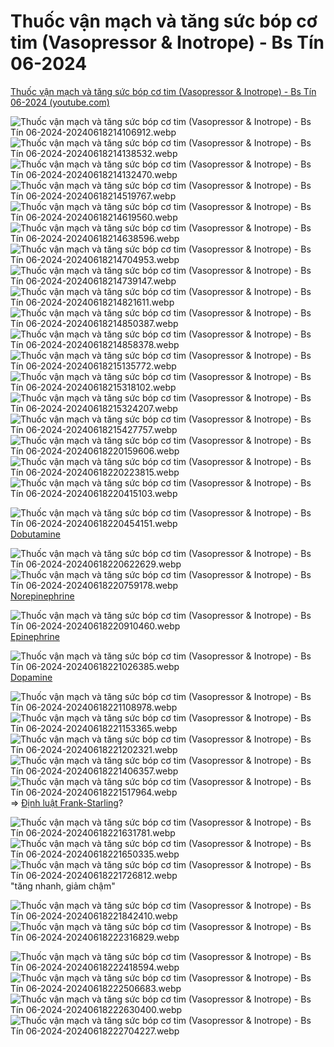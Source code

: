 # Thuốc vận mạch và tăng sức bóp cơ tim (Vasopressor & Inotrope) - Bs Tín 06-2024
[Thuốc vận mạch và tăng sức bóp cơ tim (Vasopressor & Inotrope) - Bs Tín 06-2024 (youtube.com)](https://www.youtube.com/watch?v=w83-rmC9NZ4&t=13s)

![Thuốc vận mạch và tăng sức bóp cơ tim (Vasopressor & Inotrope) - Bs Tín 06-2024-20240618214106912.webp](./200%20FILES/201%20Image/Thu%E1%BB%91c%20v%E1%BA%ADn%20m%E1%BA%A1ch%20v%C3%A0%20t%C4%83ng%20s%E1%BB%A9c%20b%C3%B3p%20c%C6%A1%20tim%20(Vasopressor%20&%20Inotrope)%20-%20Bs%20T%C3%ADn%2006-2024-20240618214106912.webp)
![Thuốc vận mạch và tăng sức bóp cơ tim (Vasopressor & Inotrope) - Bs Tín 06-2024-20240618214138532.webp](./200%20FILES/201%20Image/Thu%E1%BB%91c%20v%E1%BA%ADn%20m%E1%BA%A1ch%20v%C3%A0%20t%C4%83ng%20s%E1%BB%A9c%20b%C3%B3p%20c%C6%A1%20tim%20(Vasopressor%20&%20Inotrope)%20-%20Bs%20T%C3%ADn%2006-2024-20240618214138532.webp)
![Thuốc vận mạch và tăng sức bóp cơ tim (Vasopressor & Inotrope) - Bs Tín 06-2024-20240618214132470.webp](./200%20FILES/201%20Image/Thu%E1%BB%91c%20v%E1%BA%ADn%20m%E1%BA%A1ch%20v%C3%A0%20t%C4%83ng%20s%E1%BB%A9c%20b%C3%B3p%20c%C6%A1%20tim%20(Vasopressor%20&%20Inotrope)%20-%20Bs%20T%C3%ADn%2006-2024-20240618214132470.webp)
![Thuốc vận mạch và tăng sức bóp cơ tim (Vasopressor & Inotrope) - Bs Tín 06-2024-20240618214519767.webp](./200%20FILES/201%20Image/Thu%E1%BB%91c%20v%E1%BA%ADn%20m%E1%BA%A1ch%20v%C3%A0%20t%C4%83ng%20s%E1%BB%A9c%20b%C3%B3p%20c%C6%A1%20tim%20(Vasopressor%20&%20Inotrope)%20-%20Bs%20T%C3%ADn%2006-2024-20240618214519767.webp)
![Thuốc vận mạch và tăng sức bóp cơ tim (Vasopressor & Inotrope) - Bs Tín 06-2024-20240618214619560.webp](./200%20FILES/201%20Image/Thu%E1%BB%91c%20v%E1%BA%ADn%20m%E1%BA%A1ch%20v%C3%A0%20t%C4%83ng%20s%E1%BB%A9c%20b%C3%B3p%20c%C6%A1%20tim%20(Vasopressor%20&%20Inotrope)%20-%20Bs%20T%C3%ADn%2006-2024-20240618214619560.webp)
![Thuốc vận mạch và tăng sức bóp cơ tim (Vasopressor & Inotrope) - Bs Tín 06-2024-20240618214638596.webp](./200%20FILES/201%20Image/Thu%E1%BB%91c%20v%E1%BA%ADn%20m%E1%BA%A1ch%20v%C3%A0%20t%C4%83ng%20s%E1%BB%A9c%20b%C3%B3p%20c%C6%A1%20tim%20(Vasopressor%20&%20Inotrope)%20-%20Bs%20T%C3%ADn%2006-2024-20240618214638596.webp)
![Thuốc vận mạch và tăng sức bóp cơ tim (Vasopressor & Inotrope) - Bs Tín 06-2024-20240618214704953.webp](./200%20FILES/201%20Image/Thu%E1%BB%91c%20v%E1%BA%ADn%20m%E1%BA%A1ch%20v%C3%A0%20t%C4%83ng%20s%E1%BB%A9c%20b%C3%B3p%20c%C6%A1%20tim%20(Vasopressor%20&%20Inotrope)%20-%20Bs%20T%C3%ADn%2006-2024-20240618214704953.webp)
![Thuốc vận mạch và tăng sức bóp cơ tim (Vasopressor & Inotrope) - Bs Tín 06-2024-20240618214739147.webp](./200%20FILES/201%20Image/Thu%E1%BB%91c%20v%E1%BA%ADn%20m%E1%BA%A1ch%20v%C3%A0%20t%C4%83ng%20s%E1%BB%A9c%20b%C3%B3p%20c%C6%A1%20tim%20(Vasopressor%20&%20Inotrope)%20-%20Bs%20T%C3%ADn%2006-2024-20240618214739147.webp)
![Thuốc vận mạch và tăng sức bóp cơ tim (Vasopressor & Inotrope) - Bs Tín 06-2024-20240618214821611.webp](./200%20FILES/201%20Image/Thu%E1%BB%91c%20v%E1%BA%ADn%20m%E1%BA%A1ch%20v%C3%A0%20t%C4%83ng%20s%E1%BB%A9c%20b%C3%B3p%20c%C6%A1%20tim%20(Vasopressor%20&%20Inotrope)%20-%20Bs%20T%C3%ADn%2006-2024-20240618214821611.webp)
![Thuốc vận mạch và tăng sức bóp cơ tim (Vasopressor & Inotrope) - Bs Tín 06-2024-20240618214850387.webp](./200%20FILES/201%20Image/Thu%E1%BB%91c%20v%E1%BA%ADn%20m%E1%BA%A1ch%20v%C3%A0%20t%C4%83ng%20s%E1%BB%A9c%20b%C3%B3p%20c%C6%A1%20tim%20(Vasopressor%20&%20Inotrope)%20-%20Bs%20T%C3%ADn%2006-2024-20240618214850387.webp)
![Thuốc vận mạch và tăng sức bóp cơ tim (Vasopressor & Inotrope) - Bs Tín 06-2024-20240618214858378.webp](./200%20FILES/201%20Image/Thu%E1%BB%91c%20v%E1%BA%ADn%20m%E1%BA%A1ch%20v%C3%A0%20t%C4%83ng%20s%E1%BB%A9c%20b%C3%B3p%20c%C6%A1%20tim%20(Vasopressor%20&%20Inotrope)%20-%20Bs%20T%C3%ADn%2006-2024-20240618214858378.webp)
![Thuốc vận mạch và tăng sức bóp cơ tim (Vasopressor & Inotrope) - Bs Tín 06-2024-20240618215135772.webp](./200%20FILES/201%20Image/Thu%E1%BB%91c%20v%E1%BA%ADn%20m%E1%BA%A1ch%20v%C3%A0%20t%C4%83ng%20s%E1%BB%A9c%20b%C3%B3p%20c%C6%A1%20tim%20(Vasopressor%20&%20Inotrope)%20-%20Bs%20T%C3%ADn%2006-2024-20240618215135772.webp)
![Thuốc vận mạch và tăng sức bóp cơ tim (Vasopressor & Inotrope) - Bs Tín 06-2024-20240618215318102.webp](./200%20FILES/201%20Image/Thu%E1%BB%91c%20v%E1%BA%ADn%20m%E1%BA%A1ch%20v%C3%A0%20t%C4%83ng%20s%E1%BB%A9c%20b%C3%B3p%20c%C6%A1%20tim%20(Vasopressor%20&%20Inotrope)%20-%20Bs%20T%C3%ADn%2006-2024-20240618215318102.webp)
![Thuốc vận mạch và tăng sức bóp cơ tim (Vasopressor & Inotrope) - Bs Tín 06-2024-20240618215324207.webp](./200%20FILES/201%20Image/Thu%E1%BB%91c%20v%E1%BA%ADn%20m%E1%BA%A1ch%20v%C3%A0%20t%C4%83ng%20s%E1%BB%A9c%20b%C3%B3p%20c%C6%A1%20tim%20(Vasopressor%20&%20Inotrope)%20-%20Bs%20T%C3%ADn%2006-2024-20240618215324207.webp)
![Thuốc vận mạch và tăng sức bóp cơ tim (Vasopressor & Inotrope) - Bs Tín 06-2024-20240618215427757.webp](./200%20FILES/201%20Image/Thu%E1%BB%91c%20v%E1%BA%ADn%20m%E1%BA%A1ch%20v%C3%A0%20t%C4%83ng%20s%E1%BB%A9c%20b%C3%B3p%20c%C6%A1%20tim%20(Vasopressor%20&%20Inotrope)%20-%20Bs%20T%C3%ADn%2006-2024-20240618215427757.webp)
![Thuốc vận mạch và tăng sức bóp cơ tim (Vasopressor & Inotrope) - Bs Tín 06-2024-20240618220159606.webp](./200%20FILES/201%20Image/Thu%E1%BB%91c%20v%E1%BA%ADn%20m%E1%BA%A1ch%20v%C3%A0%20t%C4%83ng%20s%E1%BB%A9c%20b%C3%B3p%20c%C6%A1%20tim%20(Vasopressor%20&%20Inotrope)%20-%20Bs%20T%C3%ADn%2006-2024-20240618220159606.webp)
![Thuốc vận mạch và tăng sức bóp cơ tim (Vasopressor & Inotrope) - Bs Tín 06-2024-20240618220223815.webp](./200%20FILES/201%20Image/Thu%E1%BB%91c%20v%E1%BA%ADn%20m%E1%BA%A1ch%20v%C3%A0%20t%C4%83ng%20s%E1%BB%A9c%20b%C3%B3p%20c%C6%A1%20tim%20(Vasopressor%20&%20Inotrope)%20-%20Bs%20T%C3%ADn%2006-2024-20240618220223815.webp)
![Thuốc vận mạch và tăng sức bóp cơ tim (Vasopressor & Inotrope) - Bs Tín 06-2024-20240618220415103.webp](./200%20FILES/201%20Image/Thu%E1%BB%91c%20v%E1%BA%ADn%20m%E1%BA%A1ch%20v%C3%A0%20t%C4%83ng%20s%E1%BB%A9c%20b%C3%B3p%20c%C6%A1%20tim%20(Vasopressor%20&%20Inotrope)%20-%20Bs%20T%C3%ADn%2006-2024-20240618220415103.webp)

![Thuốc vận mạch và tăng sức bóp cơ tim (Vasopressor & Inotrope) - Bs Tín 06-2024-20240618220454151.webp](./200%20FILES/201%20Image/Thu%E1%BB%91c%20v%E1%BA%ADn%20m%E1%BA%A1ch%20v%C3%A0%20t%C4%83ng%20s%E1%BB%A9c%20b%C3%B3p%20c%C6%A1%20tim%20(Vasopressor%20&%20Inotrope)%20-%20Bs%20T%C3%ADn%2006-2024-20240618220454151.webp)
[Dobutamine](./100%20Reference%20notes/Drug/Dobutamine.md)

![Thuốc vận mạch và tăng sức bóp cơ tim (Vasopressor & Inotrope) - Bs Tín 06-2024-20240618220622629.webp](./200%20FILES/201%20Image/Thu%E1%BB%91c%20v%E1%BA%ADn%20m%E1%BA%A1ch%20v%C3%A0%20t%C4%83ng%20s%E1%BB%A9c%20b%C3%B3p%20c%C6%A1%20tim%20(Vasopressor%20&%20Inotrope)%20-%20Bs%20T%C3%ADn%2006-2024-20240618220622629.webp)
![Thuốc vận mạch và tăng sức bóp cơ tim (Vasopressor & Inotrope) - Bs Tín 06-2024-20240618220759178.webp](./200%20FILES/201%20Image/Thu%E1%BB%91c%20v%E1%BA%ADn%20m%E1%BA%A1ch%20v%C3%A0%20t%C4%83ng%20s%E1%BB%A9c%20b%C3%B3p%20c%C6%A1%20tim%20(Vasopressor%20&%20Inotrope)%20-%20Bs%20T%C3%ADn%2006-2024-20240618220759178.webp)
[Norepinephrine](./100%20Reference%20notes/Drug/Norepinephrine.md)

![Thuốc vận mạch và tăng sức bóp cơ tim (Vasopressor & Inotrope) - Bs Tín 06-2024-20240618220910460.webp](./200%20FILES/201%20Image/Thu%E1%BB%91c%20v%E1%BA%ADn%20m%E1%BA%A1ch%20v%C3%A0%20t%C4%83ng%20s%E1%BB%A9c%20b%C3%B3p%20c%C6%A1%20tim%20(Vasopressor%20&%20Inotrope)%20-%20Bs%20T%C3%ADn%2006-2024-20240618220910460.webp)
[Epinephrine](./100%20Reference%20notes/Drug/Epinephrine.md)

![Thuốc vận mạch và tăng sức bóp cơ tim (Vasopressor & Inotrope) - Bs Tín 06-2024-20240618221026385.webp](./200%20FILES/201%20Image/Thu%E1%BB%91c%20v%E1%BA%ADn%20m%E1%BA%A1ch%20v%C3%A0%20t%C4%83ng%20s%E1%BB%A9c%20b%C3%B3p%20c%C6%A1%20tim%20(Vasopressor%20&%20Inotrope)%20-%20Bs%20T%C3%ADn%2006-2024-20240618221026385.webp)
[Dopamine](./100%20Reference%20notes/Drug/Dopamine.md)

![Thuốc vận mạch và tăng sức bóp cơ tim (Vasopressor & Inotrope) - Bs Tín 06-2024-20240618221108978.webp](./200%20FILES/201%20Image/Thu%E1%BB%91c%20v%E1%BA%ADn%20m%E1%BA%A1ch%20v%C3%A0%20t%C4%83ng%20s%E1%BB%A9c%20b%C3%B3p%20c%C6%A1%20tim%20(Vasopressor%20&%20Inotrope)%20-%20Bs%20T%C3%ADn%2006-2024-20240618221108978.webp)
![Thuốc vận mạch và tăng sức bóp cơ tim (Vasopressor & Inotrope) - Bs Tín 06-2024-20240618221153365.webp](./200%20FILES/201%20Image/Thu%E1%BB%91c%20v%E1%BA%ADn%20m%E1%BA%A1ch%20v%C3%A0%20t%C4%83ng%20s%E1%BB%A9c%20b%C3%B3p%20c%C6%A1%20tim%20(Vasopressor%20&%20Inotrope)%20-%20Bs%20T%C3%ADn%2006-2024-20240618221153365.webp)
![Thuốc vận mạch và tăng sức bóp cơ tim (Vasopressor & Inotrope) - Bs Tín 06-2024-20240618221202321.webp](./200%20FILES/201%20Image/Thu%E1%BB%91c%20v%E1%BA%ADn%20m%E1%BA%A1ch%20v%C3%A0%20t%C4%83ng%20s%E1%BB%A9c%20b%C3%B3p%20c%C6%A1%20tim%20(Vasopressor%20&%20Inotrope)%20-%20Bs%20T%C3%ADn%2006-2024-20240618221202321.webp)
![Thuốc vận mạch và tăng sức bóp cơ tim (Vasopressor & Inotrope) - Bs Tín 06-2024-20240618221406357.webp](./200%20FILES/201%20Image/Thu%E1%BB%91c%20v%E1%BA%ADn%20m%E1%BA%A1ch%20v%C3%A0%20t%C4%83ng%20s%E1%BB%A9c%20b%C3%B3p%20c%C6%A1%20tim%20(Vasopressor%20&%20Inotrope)%20-%20Bs%20T%C3%ADn%2006-2024-20240618221406357.webp)
![Thuốc vận mạch và tăng sức bóp cơ tim (Vasopressor & Inotrope) - Bs Tín 06-2024-20240618221517964.webp](./200%20FILES/201%20Image/Thu%E1%BB%91c%20v%E1%BA%ADn%20m%E1%BA%A1ch%20v%C3%A0%20t%C4%83ng%20s%E1%BB%A9c%20b%C3%B3p%20c%C6%A1%20tim%20(Vasopressor%20&%20Inotrope)%20-%20Bs%20T%C3%ADn%2006-2024-20240618221517964.webp)
=> [Định luật Frank-Starling](./100%20Reference%20notes/%C4%90%E1%BB%8Bnh%20lu%E1%BA%ADt%20Frank-Starling.md)?

![Thuốc vận mạch và tăng sức bóp cơ tim (Vasopressor & Inotrope) - Bs Tín 06-2024-20240618221631781.webp](./200%20FILES/201%20Image/Thu%E1%BB%91c%20v%E1%BA%ADn%20m%E1%BA%A1ch%20v%C3%A0%20t%C4%83ng%20s%E1%BB%A9c%20b%C3%B3p%20c%C6%A1%20tim%20(Vasopressor%20&%20Inotrope)%20-%20Bs%20T%C3%ADn%2006-2024-20240618221631781.webp)
![Thuốc vận mạch và tăng sức bóp cơ tim (Vasopressor & Inotrope) - Bs Tín 06-2024-20240618221650335.webp](./200%20FILES/201%20Image/Thu%E1%BB%91c%20v%E1%BA%ADn%20m%E1%BA%A1ch%20v%C3%A0%20t%C4%83ng%20s%E1%BB%A9c%20b%C3%B3p%20c%C6%A1%20tim%20(Vasopressor%20&%20Inotrope)%20-%20Bs%20T%C3%ADn%2006-2024-20240618221650335.webp)
![Thuốc vận mạch và tăng sức bóp cơ tim (Vasopressor & Inotrope) - Bs Tín 06-2024-20240618221726812.webp](./200%20FILES/201%20Image/Thu%E1%BB%91c%20v%E1%BA%ADn%20m%E1%BA%A1ch%20v%C3%A0%20t%C4%83ng%20s%E1%BB%A9c%20b%C3%B3p%20c%C6%A1%20tim%20(Vasopressor%20&%20Inotrope)%20-%20Bs%20T%C3%ADn%2006-2024-20240618221726812.webp)
"tăng nhanh, giảm chậm"

![Thuốc vận mạch và tăng sức bóp cơ tim (Vasopressor & Inotrope) - Bs Tín 06-2024-20240618221842410.webp](./200%20FILES/201%20Image/Thu%E1%BB%91c%20v%E1%BA%ADn%20m%E1%BA%A1ch%20v%C3%A0%20t%C4%83ng%20s%E1%BB%A9c%20b%C3%B3p%20c%C6%A1%20tim%20(Vasopressor%20&%20Inotrope)%20-%20Bs%20T%C3%ADn%2006-2024-20240618221842410.webp)
![Thuốc vận mạch và tăng sức bóp cơ tim (Vasopressor & Inotrope) - Bs Tín 06-2024-20240618222316829.webp](./200%20FILES/201%20Image/Thu%E1%BB%91c%20v%E1%BA%ADn%20m%E1%BA%A1ch%20v%C3%A0%20t%C4%83ng%20s%E1%BB%A9c%20b%C3%B3p%20c%C6%A1%20tim%20(Vasopressor%20&%20Inotrope)%20-%20Bs%20T%C3%ADn%2006-2024-20240618222316829.webp)

![Thuốc vận mạch và tăng sức bóp cơ tim (Vasopressor & Inotrope) - Bs Tín 06-2024-20240618222418594.webp](./200%20FILES/201%20Image/Thu%E1%BB%91c%20v%E1%BA%ADn%20m%E1%BA%A1ch%20v%C3%A0%20t%C4%83ng%20s%E1%BB%A9c%20b%C3%B3p%20c%C6%A1%20tim%20(Vasopressor%20&%20Inotrope)%20-%20Bs%20T%C3%ADn%2006-2024-20240618222418594.webp)
![Thuốc vận mạch và tăng sức bóp cơ tim (Vasopressor & Inotrope) - Bs Tín 06-2024-20240618222506683.webp](./200%20FILES/201%20Image/Thu%E1%BB%91c%20v%E1%BA%ADn%20m%E1%BA%A1ch%20v%C3%A0%20t%C4%83ng%20s%E1%BB%A9c%20b%C3%B3p%20c%C6%A1%20tim%20(Vasopressor%20&%20Inotrope)%20-%20Bs%20T%C3%ADn%2006-2024-20240618222506683.webp)
![Thuốc vận mạch và tăng sức bóp cơ tim (Vasopressor & Inotrope) - Bs Tín 06-2024-20240618222630400.webp](./200%20FILES/201%20Image/Thu%E1%BB%91c%20v%E1%BA%ADn%20m%E1%BA%A1ch%20v%C3%A0%20t%C4%83ng%20s%E1%BB%A9c%20b%C3%B3p%20c%C6%A1%20tim%20(Vasopressor%20&%20Inotrope)%20-%20Bs%20T%C3%ADn%2006-2024-20240618222630400.webp)
![Thuốc vận mạch và tăng sức bóp cơ tim (Vasopressor & Inotrope) - Bs Tín 06-2024-20240618222704227.webp](./200%20FILES/201%20Image/Thu%E1%BB%91c%20v%E1%BA%ADn%20m%E1%BA%A1ch%20v%C3%A0%20t%C4%83ng%20s%E1%BB%A9c%20b%C3%B3p%20c%C6%A1%20tim%20(Vasopressor%20&%20Inotrope)%20-%20Bs%20T%C3%ADn%2006-2024-20240618222704227.webp)



